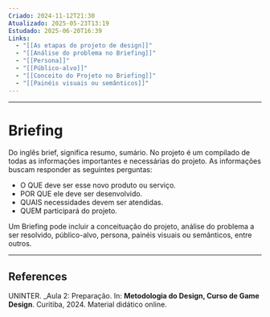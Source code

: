 ```yaml
---
Criado: 2024-11-12T21:30
Atualizado: 2025-05-23T13:19
Estudado: 2025-06-20T16:39
Links:
  - "[[As etapas do projeto de design]]"
  - "[[Análise do problema no Briefing]]"
  - "[[Persona]]"
  - "[[Público-alvo]]"
  - "[[Conceito do Projeto no Briefing]]"
  - "[[Painéis visuais ou semânticos]]"
---
```

---
# Briefing

Do inglês brief, significa resumo, sumário. No projeto é um compilado de todas as informações importantes e necessárias do projeto. As informações buscam responder as seguintes perguntas:

- O QUE deve ser esse novo produto ou serviço.
- POR QUE ele deve ser desenvolvido.
- QUAIS necessidades devem ser atendidas.
- QUEM participará do projeto.

Um Briefing pode incluir a conceituação do projeto, análise do problema a ser resolvido, público-alvo, persona, painéis visuais ou semânticos, entre outros.

---

##  References

UNINTER.  _Aula 2: Preparação. In: **Metodologia do Design, Curso de Game Design**. Curitiba, 2024. Material didático online.